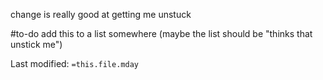 change is really good at getting me unstuck

#to-do add this to a list somewhere (maybe the list should be "thinks that unstick me")



Last modified: `=this.file.mday`